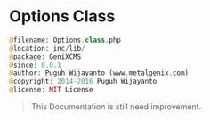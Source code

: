 # Options Class

```php
@filename: Options.class.php
@location: inc/lib/
@package: GeniXCMS
@since: 0.0.1
@author: Puguh Wijayanto (www.metalgenix.com)
@copyright: 2014-2016 Puguh Wijayanto
@license: MIT License
```

> This Documentation is still need improvement.

